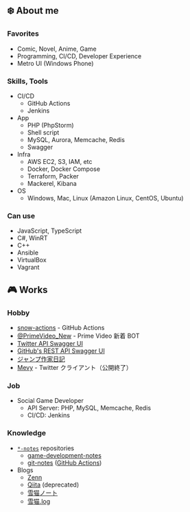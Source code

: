 ## :snowflake: About me

### Favorites

- Comic, Novel, Anime, Game
- Programming, CI/CD, Developer Experience
- Metro UI (Windows Phone)

### Skills, Tools

- CI/CD
  - GitHub Actions
  - Jenkins
- App
  - PHP (PhpStorm)
  - Shell script
  - MySQL, Aurora, Memcache, Redis
  - Swagger
- Infra
  - AWS EC2, S3, IAM, etc
  - Docker, Docker Compose
  - Terraform, Packer
  - Mackerel, Kibana
- OS
  - Windows, Mac, Linux (Amazon Linux, CentOS, Ubuntu)

### Can use

- JavaScript, TypeScript
- C#, WinRT
- C++
- Ansible
- VirtualBox
- Vagrant

## :video_game: Works

### Hobby

- [snow-actions](https://github.com/snow-actions) - GitHub Actions
- [@PrimeVideo_New](https://twitter.com/PrimeVideo_New) - Prime Video 新着 BOT
- [Twitter API Swagger UI](https://snowcait.github.io/twitter-swagger-ui/)
- [GitHub's REST API Swagger UI](https://snowcait.github.io/rest-api-description/)
- [ジャンプ作家日記](https://snowcait.github.io/jump-author-comment/)
- [Mevy](http://mevy.azurewebsites.net/) - Twitter クライアント（公開終了）

### Job

- Social Game Developer
  - API Server: PHP, MySQL, Memcache, Redis
  - CI/CD: Jenkins

### Knowledge

- [`*-notes`](https://github.com/SnowCait?tab=repositories&q=notes&type=&language=) repositories
  - [game-development-notes](https://github.com/SnowCait/game-development-notes)
  - [git-notes](https://github.com/SnowCait/git-notes) ([GitHub Actions](https://github.com/SnowCait/git-notes/blob/master/GitHubActions.md))
- Blogs
  - [Zenn](https://zenn.dev/snowcait)
  - [Qiita](https://qiita.com/SnowCait) (deprecated)
  - [雪猫ノート](http://blog.snowcait.info/)
  - [雪猫.log](http://snowcait.hatenablog.jp/)

<!--
**SnowCait/SnowCait** is a ✨ _special_ ✨ repository because its `README.md` (this file) appears on your GitHub profile.

Here are some ideas to get you started:

- 🔭 I’m currently working on ...
- 🌱 I’m currently learning ...
- 👯 I’m looking to collaborate on ...
- 🤔 I’m looking for help with ...
- 💬 Ask me about ...
- 📫 How to reach me: ...
- 😄 Pronouns: ...
- ⚡ Fun fact: ...
-->
